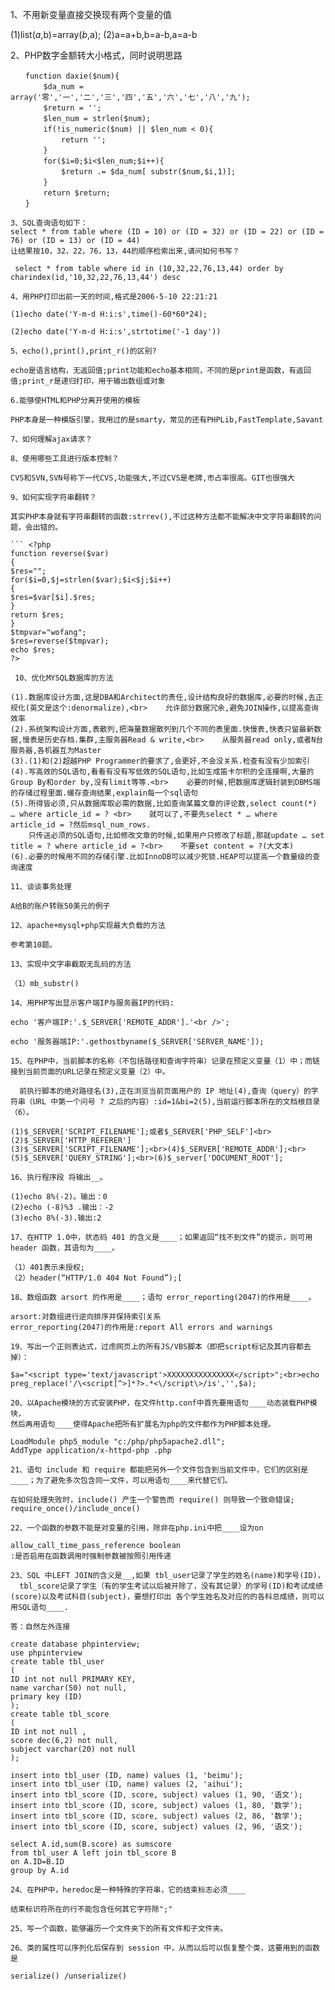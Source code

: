 1、不用新变量直接交换现有两个变量的值

(1)list($a,$b)=array($b,$a);
(2)a=a+b,b=a-b,a=a-b

2、PHP数字金额转大小格式，同时说明思路

```
　　function daxie($num){
　　    $da_num = array('零','一','二','三','四','五','六','七','八','九');
　　    $return = '';
　　    $len_num = strlen($num);
　　    if(!is_numeric($num) || $len_num < 0){
　　        return '';
　　    }
　　    for($i=0;$i<$len_num;$i++){
　　        $return .= $da_num[ substr($num,$i,1)];
　　    }
　　    return $return;
　　}

3、SQL查询语句如下：
select * from table where (ID = 10) or (ID = 32) or (ID = 22) or (ID = 76) or (ID = 13) or (ID = 44)
让结果按10，32，22，76，13，44的顺序检索出来,请问如何书写？

 select * from table where id in (10,32,22,76,13,44) order by charindex(id,'10,32,22,76,13,44') desc

4、用PHP打印出前一天的时间,格式是2006-5-10 22:21:21

(1)echo date('Y-m-d H:i:s',time()-60*60*24);

(2)echo date('Y-m-d H:i:s',strtotime('-1 day'))

5、echo(),print(),print_r()的区别?

echo是语言结构，无返回值;print功能和echo基本相同，不同的是print是函数，有返回值;print_r是递归打印，用于输出数组或对象
 
6.能够使HTML和PHP分离开使用的模板

PHP本身是一种模版引擎，我用过的是smarty，常见的还有PHPLib,FastTemplate,Savant

7、如何理解ajax请求？

8、使用哪些工具进行版本控制？

CVS和SVN,SVN号称下一代CVS,功能强大,不过CVS是老牌,市占率很高。GIT也很强大

9、如何实现字符串翻转？

其实PHP本身就有字符串翻转的函数:strrev(),不过这种方法都不能解决中文字符串翻转的问题，会出错的。

``` <?php
function reverse($var)
{
$res="";
for($i=0,$j=strlen($var);$i<$j;$i++)
{
$res=$var[$i].$res;
}
return $res;
}
$tmpvar="wofang";
$res=reverse($tmpvar);
echo $res;
?>

 10、优化MYSQL数据库的方法

(1).数据库设计方面,这是DBA和Architect的责任,设计结构良好的数据库,必要的时候,去正规化(英文是这个:denormalize),<br>    允许部分数据冗余,避免JOIN操作,以提高查询效率
(2).系统架构设计方面,表散列,把海量数据散列到几个不同的表里面.快慢表,快表只留最新数据,慢表是历史存档.集群,主服务器Read & write,<br>    从服务器read only,或者N台服务器,各机器互为Master
(3).(1)和(2)超越PHP Programmer的要求了,会更好,不会没关系.检查有没有少加索引
(4).写高效的SQL语句,看看有没有写低效的SQL语句,比如生成笛卡尔积的全连接啊,大量的Group By和order by,没有limit等等.<br>    必要的时候,把数据库逻辑封装到DBMS端的存储过程里面.缓存查询结果,explain每一个sql语句
(5).所得皆必须,只从数据库取必需的数据,比如查询某篇文章的评论数,select count(*) … where article_id = ? <br>    就可以了,不要先select * … where article_id = ?然后msql_num_rows.
    只传送必须的SQL语句,比如修改文章的时候,如果用户只修改了标题,那就update … set title = ? where article_id = ?<br>    不要set content = ?(大文本)
(6).必要的时候用不同的存储引擎.比如InnoDB可以减少死锁.HEAP可以提高一个数量级的查询速度

11、谈谈事务处理

A给B的账户转账50美元的例子

12、apache+mysql+php实现最大负载的方法

参考第10题。

13、实现中文字串截取无乱码的方法

（1）mb_substr()

14、用PHP写出显示客户端IP与服务器IP的代码:

echo '客户端IP:'.$_SERVER['REMOTE_ADDR'].'<br />';

echo '服务器端IP:'.gethostbyname($_SERVER['SERVER_NAME']);
 
15、在PHP中，当前脚本的名称（不包括路径和查询字符串）记录在预定义变量（1）中；而链接到当前页面的URL记录在预定义变量（2）中。

  前执行脚本的绝对路径名(3),正在浏览当前页面用户的 IP 地址(4),查询（query）的字符串（URL 中第一个问号 ? 之后的内容）:id=1&bi=2(5),当前运行脚本所在的文档根目录（6）。

(1)$_SERVER['SCRIPT_FILENAME'];或者$_SERVER['PHP_SELF']<br>(2)$_SERVER['HTTP_REFERER']
(3)$_SERVER['SCRIPT_FILENAME'];<br>(4)$_SERVER['REMOTE_ADDR'];<br>(5)$_SERVER['QUERY_STRING'];<br>(6)$_server['DOCUMENT_ROOT'];
 
16、执行程序段 将输出__。

(1)echo 8%(-2)。输出：0
(2)echo (-8)%3 .输出：-2
(3)echo 8%(-3).输出:2

17、在HTTP 1.0中，状态码 401 的含义是____；如果返回“找不到文件”的提示，则可用 header 函数，其语句为____。

（1）401表示未授权;
（2）header(“HTTP/1.0 404 Not Found”);[

18、数组函数 arsort 的作用是____；语句 error_reporting(2047)的作用是____。

arsort:对数组进行逆向排序并保持索引关系 
error_reporting(2047)的作用是:report All errors and warnings
 
19、写出一个正则表达式，过虑网页上的所有JS/VBS脚本（即把script标记及其内容都去掉）：

$a="<script type='text/javascript'>XXXXXXXXXXXXXXX</script>";<br>echo preg_replace('/\<script[^>]*?>.*<\/script\>/is','',$a);

20、以Apache模块的方式安装PHP，在文件http.conf中首先要用语句____动态装载PHP模块，
然后再用语句____使得Apache把所有扩展名为php的文件都作为PHP脚本处理。

LoadModule php5_module "c:/php/php5apache2.dll";
AddType application/x-httpd-php .php
 
21、语句 include 和 require 都能把另外一个文件包含到当前文件中，它们的区别是____；为了避免多次包含同一文件，可以用语句____来代替它们。

在如何处理失败时，include() 产生一个警告而 require() 则导致一个致命错误;
require_once()/include_once()

22、一个函数的参数不能是对变量的引用，除非在php.ini中把____设为on 

allow_call_time_pass_reference boolean 
:是否启用在函数调用时强制参数被按照引用传递

23、SQL 中LEFT JOIN的含义是__,如果 tbl_user记录了学生的姓名(name)和学号(ID)，
  tbl_score记录了学生（有的学生考试以后被开除了，没有其记录）的学号(ID)和考试成绩(score)以及考试科目(subject)，要想打印出 各个学生姓名及对应的的各科总成绩，则可以用SQL语句____.

答：自然左外连接
 
create database phpinterview;
use phpinterview
create table tbl_user
(
ID int not null PRIMARY KEY,
name varchar(50) not null,
primary key (ID)
);
create table tbl_score
(
ID int not null ,
score dec(6,2) not null,
subject varchar(20) not null
);
 
insert into tbl_user (ID, name) values (1, 'beimu');
insert into tbl_user (ID, name) values (2, 'aihui');
insert into tbl_score (ID, score, subject) values (1, 90, '语文');
insert into tbl_score (ID, score, subject) values (1, 80, '数学');
insert into tbl_score (ID, score, subject) values (2, 86, '数学');
insert into tbl_score (ID, score, subject) values (2, 96, '语文');
 
select A.id,sum(B.score) as sumscore
from tbl_user A left join tbl_score B
on A.ID=B.ID
group by A.id

24、在PHP中，heredoc是一种特殊的字符串，它的结束标志必须____

结束标识符所在的行不能包含任何其它字符除";"

25、写一个函数，能够遍历一个文件夹下的所有文件和子文件夹。

26、类的属性可以序列化后保存到 session 中，从而以后可以恢复整个类，这要用到的函数是 

serialize() /unserialize()
